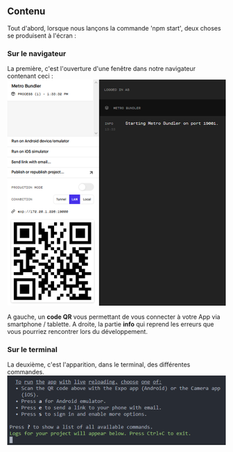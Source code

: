 ## Contenu
Tout d'abord, lorsque nous lançons la commande 'npm start', deux choses se produisent à l'écran :

### Sur le navigateur
La première, c'est l'ouverture d'une fenêtre dans notre navigateur contenant ceci : 
![image qr-code-web](assets/img/qr-code-web.png)

A gauche, un **code QR** vous permettant de vous connecter à votre App via smartphone / tablette. 
A droite, la partie **info** qui reprend les erreurs que vous pourriez rencontrer lors du développement.

### Sur le terminal
La deuxième, c'est l'apparition, dans le terminal, des différentes commandes.
![image commands](assets/img/commands.png)
